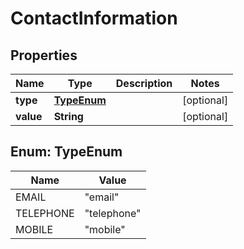 

# ContactInformation

## Properties

Name | Type | Description | Notes
------------ | ------------- | ------------- | -------------
**type** | [**TypeEnum**](#TypeEnum) |  |  [optional]
**value** | **String** |  |  [optional]



## Enum: TypeEnum

Name | Value
---- | -----
EMAIL | &quot;email&quot;
TELEPHONE | &quot;telephone&quot;
MOBILE | &quot;mobile&quot;



